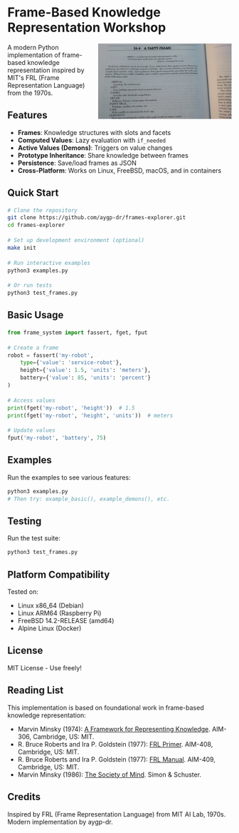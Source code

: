 # Frame-Based Knowledge Representation Workshop

<img src="static/images/minsky_thumbnail.jpg" alt="Marvin Minsky - Society of Mind" align="right" width="300"/>

A modern Python implementation of frame-based knowledge representation inspired by MIT's FRL (Frame Representation Language) from the 1970s.

## Features

- **Frames**: Knowledge structures with slots and facets
- **Computed Values**: Lazy evaluation with `if_needed`
- **Active Values (Demons)**: Triggers on value changes
- **Prototype Inheritance**: Share knowledge between frames
- **Persistence**: Save/load frames as JSON
- **Cross-Platform**: Works on Linux, FreeBSD, macOS, and in containers

## Quick Start

```bash
# Clone the repository
git clone https://github.com/aygp-dr/frames-explorer.git
cd frames-explorer

# Set up development environment (optional)
make init

# Run interactive examples
python3 examples.py

# Or run tests
python3 test_frames.py
```

## Basic Usage

```python
from frame_system import fassert, fget, fput

# Create a frame
robot = fassert('my-robot',
    type={'value': 'service-robot'},
    height={'value': 1.5, 'units': 'meters'},
    battery={'value': 85, 'units': 'percent'}
)

# Access values
print(fget('my-robot', 'height'))  # 1.5
print(fget('my-robot', 'height', 'units'))  # meters

# Update values
fput('my-robot', 'battery', 75)
```

## Examples

Run the examples to see various features:

```python
python3 examples.py
# Then try: example_basic(), example_demons(), etc.
```

## Testing

Run the test suite:

```bash
python3 test_frames.py
```

## Platform Compatibility

Tested on:
- Linux x86_64 (Debian)
- Linux ARM64 (Raspberry Pi)
- FreeBSD 14.2-RELEASE (amd64)
- Alpine Linux (Docker)

## License

MIT License - Use freely!

## Reading List

This implementation is based on foundational work in frame-based knowledge representation:

- Marvin Minsky (1974): [A Framework for Representing Knowledge](https://dspace.mit.edu/handle/1721.1/6089). AIM-306, Cambridge, US: MIT.
- R. Bruce Roberts and Ira P. Goldstein (1977): [FRL Primer](https://dspace.mit.edu/handle/1721.1/5767). AIM-408, Cambridge, US: MIT.
- R. Bruce Roberts and Ira P. Goldstein (1977): [FRL Manual](https://dspace.mit.edu/handle/1721.1/5768). AIM-409, Cambridge, US: MIT.
- Marvin Minsky (1986): [The Society of Mind](https://en.wikipedia.org/wiki/Society_of_Mind). Simon & Schuster.

## Credits

Inspired by FRL (Frame Representation Language) from MIT AI Lab, 1970s.
Modern implementation by aygp-dr.
